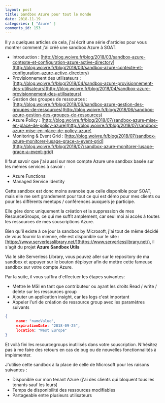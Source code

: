 ```yaml
---
layout: post
title: Sandbox Azure pour tout le monde
date: 2018-11-19
categories: [ "Azure" ]
comments_id: 153 
---
```


Il y a quelques articles de cela, j'ai écrit une série d'articles pour vous montrer comment j'ai créé une sandbox Azure à SOAT.

* Introduction : [http://blog.woivre.fr/blog/2018/03/sandbox-azure-contexte-et-configuration-azure-active-directory](http://blog.woivre.fr/blog/2018/03/sandbox-azure-contexte-et-configuration-azure-active-directory)
* Provisionnement des utilisateurs : [http://blog.woivre.fr/blog/2018/04/sandbox-azure-provisionnement-des-utilisateurs](http://blog.woivre.fr/blog/2018/04/sandbox-azure-provisionnement-des-utilisateurs)
* Gestion des groupes de ressources : [http://blog.woivre.fr/blog/2018/06/sandbox-azure-gestion-des-groupes-de-ressources](http://blog.woivre.fr/blog/2018/06/sandbox-azure-gestion-des-groupes-de-ressources)
* Azure Policy : [http://blog.woivre.fr/blog/2018/07/sandbox-azure-mise-en-place-de-policy-azure](http://blog.woivre.fr/blog/2018/07/sandbox-azure-mise-en-place-de-policy-azure)
* Monitoring & Event Grid : [http://blog.woivre.fr/blog/2018/07/sandbox-azure-monitorer-lusage-grace-a-event-grid](http://blog.woivre.fr/blog/2018/07/sandbox-azure-monitorer-lusage-grace-a-event-grid)

Il faut savoir que j'ai aussi sur mon compte Azure une sandbox basée sur les mêmes services à savoir :

* Azure Functions
* Managed Service Identity

Cette sandbox est donc moins avancée que celle disponible pour SOAT, mais elle me sert grandement pour tout ce qui est démo pour mes clients ou pour les différents meetups / conférences auxquels je participe.

Elle gère donc uniquement la création et la suppression de mes ResourceGroups, ce qui me suffit amplement, car seul moi ai accès à toutes les ressources de mes souscriptions Azure.

Bien qu'il existe à ce jour la sandbox by Microsoft, j'ai tout de même décidé de vous fournir la mienne, elle est disponible sur le site : [https://www.serverlesslibrary.net/](https://www.serverlesslibrary.net/), il s'agit du projet **Azure Sandbox Utils**

Via le site Serverless Library, vous pouvez aller sur le repository de ma sandbox et appuyer sur le bouton déployer afin de mettre cette fameuse sandbox sur votre compte Azure.

Par la suite, il vous suffira d'effectuer les étapes suivantes:

* Mettre le MSI en tant que contributeur ou ayant les droits Read / write / delete sur les ressources group
* Ajouter un application insight, car les logs c'est important
* Appeler l'url de création de ressource group avec les paramètres suivants

```json
{ 
     name: "nameValue", 
     expirationDate: "2018-09-25",
     location: "West Europe" 
}
```

Et voilà fini les resourcegroups inutilisés dans votre souscription.
N'hésitez pas à me faire des retours en cas de bug ou de nouvelles fonctionnalités à implémenter.

J'utilise cette sandbox à la place de celle de Microsoft pour les raisons suivantes :

* Disponible sur mon tenant Azure (j'ai des clients qui bloquent tous les tenants sauf les leurs)
* Temps de disponibilité des ressources modifiables
* Partageable entre plusieurs utilisateurs
